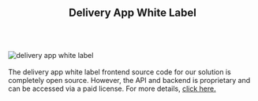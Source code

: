 <h2 style="text-align:center">Delivery App White Label</h2><br/><br/>

![delivery app white label](https://admin.ninjascode.com/wp-content/uploads/2025/repoImages/Gray/25.webp) <br/><br/>The delivery app white label frontend source code for our solution is completely open source. However, the API and backend is proprietary and can be accessed via a paid license. For more details, <a href="https://enatega.com/?utm_source=github&utm_medium=repo&utm_campaign=gray-delivery-app-white-label" target="_blank">click here.</a>
